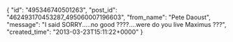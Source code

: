  {
   "id": "495346740501263",
   "post_id": "462493170453287_495060007196603",
   "from_name": "Pete Daoust",
   "message": "I said SORRY.....no good ????....were do you live Maximus ???",
   "created_time": "2013-03-23T15:11:22+0000"
 }
